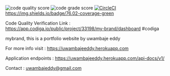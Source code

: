 ![code quality score](https://api.codiga.io/project/33198/score/svg)
![code grade score](https://api.codiga.io/project/33198/status/svg)
[![CircleCI](https://circleci.com/gh/uwambajeddy/my-brand/tree/master.svg?style=svg)](https://circleci.com/gh/uwambajeddy/my-brand/tree/master)
https://img.shields.io/badge/76.02-coverage-green

Code Quality Verification Link : https://app.codiga.io/public/project/33198/my-brand/dashboard #codiga

mybrand, this is a portfolio website by uwambaje eddy

For more info visit : https://uwambajeeddy.herokuapp.com

Application endpoints :  https://uwambajeeddy.herokuapp.com/api-docs/v1/

Contact : uwambajeddy@gmail.com
